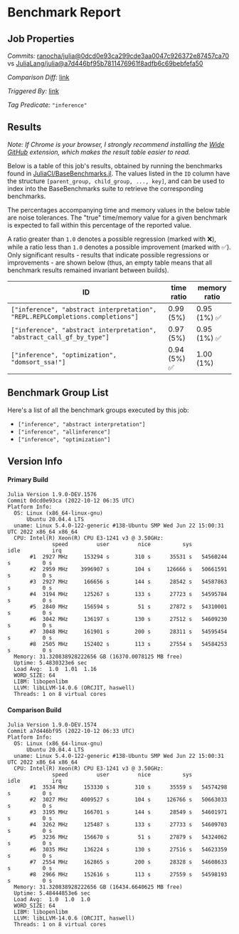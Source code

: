 # Benchmark Report

## Job Properties

*Commits:* [ranocha/julia@0dcd0e93ca299cde3aa0047c926372e87457ca70](https://github.com/ranocha/julia/commit/0dcd0e93ca299cde3aa0047c926372e87457ca70) vs [JuliaLang/julia@a7d446bf95b7811476961f8adfb6c69bebfefa50](https://github.com/JuliaLang/julia/commit/a7d446bf95b7811476961f8adfb6c69bebfefa50)

*Comparison Diff:* [link](https://github.com/JuliaLang/julia/compare/a7d446bf95b7811476961f8adfb6c69bebfefa50..ranocha/julia:0dcd0e93ca299cde3aa0047c926372e87457ca70)

*Triggered By:* [link](https://github.com/JuliaLang/julia/pull/47136#issuecomment-1275664201)

*Tag Predicate:* `"inference"`

## Results

*Note: If Chrome is your browser, I strongly recommend installing the [Wide GitHub](https://chrome.google.com/webstore/detail/wide-github/kaalofacklcidaampbokdplbklpeldpj?hl=en)
extension, which makes the result table easier to read.*

Below is a table of this job's results, obtained by running the benchmarks found in
[JuliaCI/BaseBenchmarks.jl](https://github.com/JuliaCI/BaseBenchmarks.jl). The values
listed in the `ID` column have the structure `[parent_group, child_group, ..., key]`,
and can be used to index into the BaseBenchmarks suite to retrieve the corresponding
benchmarks.

The percentages accompanying time and memory values in the below table are noise tolerances. The "true"
time/memory value for a given benchmark is expected to fall within this percentage of the reported value.

A ratio greater than `1.0` denotes a possible regression (marked with :x:), while a ratio less
than `1.0` denotes a possible improvement (marked with :white_check_mark:). Only significant results - results
that indicate possible regressions or improvements - are shown below (thus, an empty table means that all
benchmark results remained invariant between builds).

| ID | time ratio | memory ratio |
|----|------------|--------------|
| `["inference", "abstract interpretation", "REPL.REPLCompletions.completions"]` | 0.99 (5%)  | 0.95 (1%) :white_check_mark: |
| `["inference", "abstract interpretation", "abstract_call_gf_by_type"]` | 0.97 (5%)  | 0.95 (1%) :white_check_mark: |
| `["inference", "optimization", "domsort_ssa!"]` | 0.94 (5%) :white_check_mark: | 1.00 (1%)  |

## Benchmark Group List

Here's a list of all the benchmark groups executed by this job:

- `["inference", "abstract interpretation"]`
- `["inference", "allinference"]`
- `["inference", "optimization"]`

## Version Info

#### Primary Build

```
Julia Version 1.9.0-DEV.1576
Commit 0dcd0e93ca (2022-10-12 06:35 UTC)
Platform Info:
  OS: Linux (x86_64-linux-gnu)
      Ubuntu 20.04.4 LTS
  uname: Linux 5.4.0-122-generic #138-Ubuntu SMP Wed Jun 22 15:00:31 UTC 2022 x86_64 x86_64
  CPU: Intel(R) Xeon(R) CPU E3-1241 v3 @ 3.50GHz: 
              speed         user         nice          sys         idle          irq
       #1  2927 MHz     153294 s        310 s      35531 s   54560244 s          0 s
       #2  2959 MHz    3996907 s        104 s     126666 s   50661591 s          0 s
       #3  2927 MHz     166656 s        144 s      28542 s   54587863 s          0 s
       #4  3194 MHz     125267 s        133 s      27723 s   54595784 s          0 s
       #5  2840 MHz     156594 s         51 s      27872 s   54310001 s          0 s
       #6  3042 MHz     136197 s        130 s      27512 s   54609230 s          0 s
       #7  3048 MHz     161901 s        200 s      28311 s   54595454 s          0 s
       #8  2505 MHz     152402 s        113 s      27554 s   54584253 s          0 s
  Memory: 31.320838928222656 GB (16370.0078125 MB free)
  Uptime: 5.4830323e6 sec
  Load Avg:  1.0  1.01  1.16
  WORD_SIZE: 64
  LIBM: libopenlibm
  LLVM: libLLVM-14.0.6 (ORCJIT, haswell)
  Threads: 1 on 8 virtual cores

```

#### Comparison Build

```
Julia Version 1.9.0-DEV.1574
Commit a7d446bf95 (2022-10-12 06:33 UTC)
Platform Info:
  OS: Linux (x86_64-linux-gnu)
      Ubuntu 20.04.4 LTS
  uname: Linux 5.4.0-122-generic #138-Ubuntu SMP Wed Jun 22 15:00:31 UTC 2022 x86_64 x86_64
  CPU: Intel(R) Xeon(R) CPU E3-1241 v3 @ 3.50GHz: 
              speed         user         nice          sys         idle          irq
       #1  3534 MHz     153330 s        310 s      35559 s   54574298 s          0 s
       #2  3027 MHz    4009527 s        104 s     126766 s   50663033 s          0 s
       #3  3195 MHz     166701 s        144 s      28549 s   54601971 s          0 s
       #4  3262 MHz     125487 s        133 s      27733 s   54609703 s          0 s
       #5  3236 MHz     156670 s         51 s      27879 s   54324062 s          0 s
       #6  3035 MHz     136224 s        130 s      27516 s   54623359 s          0 s
       #7  2554 MHz     162865 s        200 s      28328 s   54608633 s          0 s
       #8  2966 MHz     152616 s        113 s      27559 s   54598193 s          0 s
  Memory: 31.320838928222656 GB (16434.6640625 MB free)
  Uptime: 5.48444853e6 sec
  Load Avg:  1.0  1.0  1.0
  WORD_SIZE: 64
  LIBM: libopenlibm
  LLVM: libLLVM-14.0.6 (ORCJIT, haswell)
  Threads: 1 on 8 virtual cores

```
